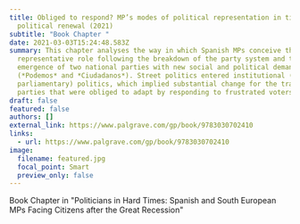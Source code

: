 ```yaml
---
title: Obliged to respond? MP’s modes of political representation in times of
  political renewal (2021)
subtitle: "Book Chapter "
date: 2021-03-03T15:24:48.583Z
summary: This chapter analyses the way in which Spanish MPs conceive their
  representative role following the breakdown of the party system and the
  emergence of two national parties with new social and political demands
  (*Podemos* and *Ciudadanos*). Street politics entered institutional (and
  parliamentary) politics, which implied substantial change for the traditional
  parties that were obliged to adapt by responding to frustrated voters.
draft: false
featured: false
authors: []
external_link: https://www.palgrave.com/gp/book/9783030702410
links:
  - url: https://www.palgrave.com/gp/book/9783030702410
image:
  filename: featured.jpg
  focal_point: Smart
  preview_only: false
---
```

Book Chapter in "Politicians in Hard Times: Spanish and South European MPs Facing Citizens after the Great Recession"